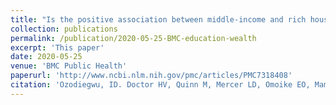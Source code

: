 ```yaml
---
title: "Is the positive association between middle-income and rich household wealth and adult sub-Saharan African women's overweight status modified by the level of educational attainment? A cross-sectional study of 22 countries"
collection: publications
permalink: /publication/2020-05-25-BMC-education-wealth
excerpt: 'This paper'
date: 2020-05-25
venue: 'BMC Public Health'
paperurl: 'http://www.ncbi.nlm.nih.gov/pmc/articles/PMC7318408'
citation: 'Ozodiegwu, ID. Doctor HV, Quinn M, Mercer LD, Omoike EO, Mamudu HM(2020). &quot;Is the positive association between middle-income and rich household wealth and adult sub-Saharan African women's overweight status modified by the level of educational attainment? A cross-sectional study of 22 countries.&quot; <i>BMC Public Heath</i>. 20(996).'
---
```


